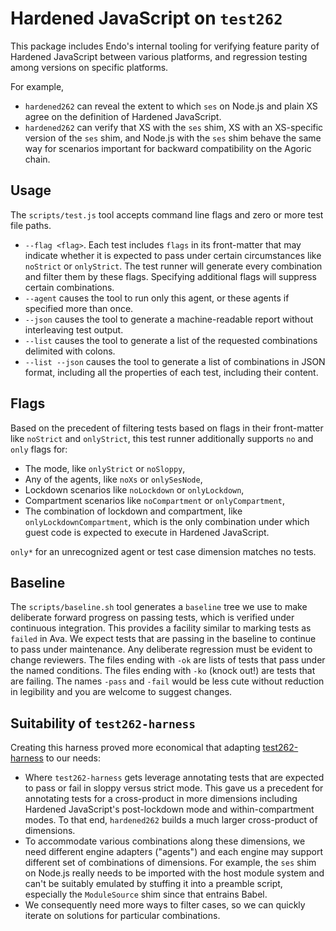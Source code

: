 
# Hardened JavaScript on `test262`

This package includes Endo's internal tooling for verifying feature parity of
Hardened JavaScript between various platforms, and regression testing among
versions on specific platforms.

For example,
- `hardened262` can reveal the extent to which `ses` on Node.js and plain XS
  agree on the definition of Hardened JavaScript.
- `hardened262` can verify that XS with the `ses` shim, XS with an XS-specific
  version of the `ses` shim, and Node.js with the `ses` shim behave the same
  way for scenarios important for backward compatibility on the Agoric chain.

## Usage

The `scripts/test.js` tool accepts command line flags and zero or more test
file paths.

* `--flag <flag>`. Each test includes `flags` in its front-matter that may
  indicate whether it is expected to pass  under certain circumstances like
  `noStrict` or `onlyStrict`.
  The test runner will generate every combination and filter them by these
  flags.
  Specifying additional flags will suppress certain combinations.
* `--agent` causes the tool to run only this agent, or these agents if
  specified more than once.
* `--json` causes the tool to generate a machine-readable report without
  interleaving test output.
* `--list` causes the tool to generate a list of the requested combinations
  delimited with colons.
* `--list --json` causes the tool to generate a list of combinations in JSON
  format, including all the properties of each test, including their content.

## Flags

Based on the precedent of filtering tests based on flags in their front-matter
like `noStrict` and `onlyStrict`, this test runner additionally supports `no` and `only`
flags for:

- The mode, like `onlyStrict` or `noSloppy`,
- Any of the agents, like `noXs` or `onlySesNode`,
- Lockdown scenarios like `noLockdown` or `onlyLockdown`,
- Compartment scenarios like `noCompartment` or `onlyCompartment`,
- The combination of lockdown and compartment, like `onlyLockdownCompartment`,
  which is the only combination under which guest code is expected to execute
  in Hardened JavaScript.

`only*` for an unrecognized agent or test case dimension matches no tests.

## Baseline

The `scripts/baseline.sh` tool generates a `baseline` tree we use to make
deliberate forward progress on passing tests, which is verified under
continuous integration.
This provides a facility similar to marking tests as `failed` in Ava.
We expect tests that are passing in the baseline to continue to pass under
maintenance.
Any deliberate regression must be evident to change reviewers.
The files ending with `-ok` are lists of tests that pass under the named conditions.
The files ending with `-ko` (knock out!) are tests that are failing.
The names `-pass` and `-fail` would be less cute without reduction in legibility
and you are welcome to suggest changes.

## Suitability of `test262-harness`

Creating this harness proved more economical that adapting
[test262-harness](https://github.com/tc39/test262-harness)
to our needs:

- Where `test262-harness` gets leverage annotating tests that are
  expected to pass or fail in sloppy versus strict mode.
  This gave us a precedent for annotating tests for a cross-product
  in more dimensions including Hardened JavaScript's
  post-lockdown mode and within-compartment modes.
  To that end, `hardened262` builds a much larger cross-product of
  dimensions.
- To accommodate various combinations along these dimensions, 
  we need different engine adapters ("agents") and each engine
  may support different set of combinations of dimensions.
  For example, the `ses` shim on Node.js really needs to be
  imported with the host module system and can't be suitably
  emulated by stuffing it into a preamble script, especially
  the `ModuleSource` shim since that entrains Babel.
- We consequently need more ways to filter cases, so we can
  quickly iterate on solutions for particular combinations.

